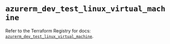 # `azurerm_dev_test_linux_virtual_machine`

Refer to the Terraform Registry for docs: [`azurerm_dev_test_linux_virtual_machine`](https://registry.terraform.io/providers/hashicorp/azurerm/4.10.0/docs/resources/dev_test_linux_virtual_machine).
